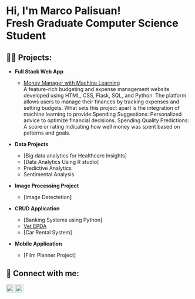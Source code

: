 <h1>Hi, I'm Marco Palisuan! <br/><a >Fresh Graduate Computer Science Student</a></h1>

<h2>👨‍💻 Projects:</h2>

- <b>Full Stack Web App </b>
  - [Money Manager with Machine Learning](https://github.com/MarcoRichard182/Money-Manager-with-Machine-Learning)<br/><a >A feature-rich budgeting and expense management website developed using HTML, CSS, Flask, SQL, and Python. The platform allows users to manage their finances by tracking expenses and setting budgets. What sets this project apart is the integration of machine learning to provide:Spending Suggestions: Personalized advice to optimize financial decisions.
Spending Quality Predictions: A score or rating indicating how well money was spent based on patterns and goals.</a>

- <b>Data Projects</b>
  - [Big data analytics for Healthcare Insights]<br/><a>  </a>
  - [Data Analytics Using R studio]<br/><a > </a>
  - Predictive Analytics
  - Sentimental Analysis

- <b>Image Processing Project</b>
  - [Image Detectetion]<br/><a > </a>

- <b>CRUD Application</b>
  - [Banking Systems using Python]<br/><a ></a>
  - [Vet EPDA]()<br/><a > </a>
  - [Car Rental System]<br/><a > </a>

- <b>Mobile Application</b>
  - [Film Planner Project]<br/><a > </a>
  



<h2> 🤳 Connect with me:</h2>


[<img align="left" alt="JoshMadakor | LinkedIn" width="22px" src="https://cdn.jsdelivr.net/npm/simple-icons@v3/icons/linkedin.svg" />][linkedin]
[<img align="left" alt="JoshMadakor | Instagram" width="22px" src="https://cdn.jsdelivr.net/npm/simple-icons@v3/icons/instagram.svg" />][instagram]

[twitter]: https://twitter.com/joshmadakor
[youtube]: https://www.youtube.com/c/joshmadakor
[instagram]: https://www.instagram.com/joshmadakor/
[linkedin]: https://linkedin.com/in/joshmadakor

